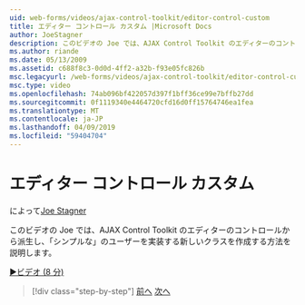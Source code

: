 ```yaml
---
uid: web-forms/videos/ajax-control-toolkit/editor-control-custom
title: エディター コントロール カスタム |Microsoft Docs
author: JoeStagner
description: このビデオの Joe では、AJAX Control Toolkit のエディターのコントロールから派生し、「シンプルな」のユーザーを実装する新しいクラスを作成する方法を説明します。
ms.author: riande
ms.date: 05/13/2009
ms.assetid: c688f8c3-0d0d-4ff2-a32b-f93e05fc826b
msc.legacyurl: /web-forms/videos/ajax-control-toolkit/editor-control-custom
msc.type: video
ms.openlocfilehash: 74ab096bf422057d397f1bff36ce99e7bffb27dd
ms.sourcegitcommit: 0f1119340e4464720cfd16d0ff15764746ea1fea
ms.translationtype: MT
ms.contentlocale: ja-JP
ms.lasthandoff: 04/09/2019
ms.locfileid: "59404704"
---
```

# <a name="editor-control-custom"></a>エディター コントロール カスタム

によって[Joe Stagner](https://github.com/JoeStagner)

このビデオの Joe では、AJAX Control Toolkit のエディターのコントロールから派生し、「シンプルな」のユーザーを実装する新しいクラスを作成する方法を説明します。

[&#9654;ビデオ (8 分)](https://channel9.msdn.com/Blogs/ASP-NET-Site-Videos/editor-control-custom)

> [!div class="step-by-step"]
> [前へ](editor-control.md)
> [次へ](create-a-new-custom-extender.md)

